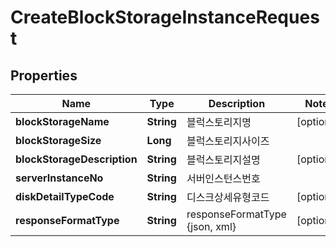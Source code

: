 
# CreateBlockStorageInstanceRequest

## Properties
Name | Type | Description | Notes
------------ | ------------- | ------------- | -------------
**blockStorageName** | **String** | 블럭스토리지명 |  [optional]
**blockStorageSize** | **Long** | 블럭스토리지사이즈 | 
**blockStorageDescription** | **String** | 블럭스토리지설명 |  [optional]
**serverInstanceNo** | **String** | 서버인스턴스번호 | 
**diskDetailTypeCode** | **String** | 디스크상세유형코드 |  [optional]
**responseFormatType** | **String** | responseFormatType {json, xml} |  [optional]



